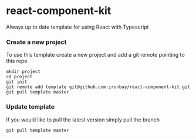 # react-component-kit
Always up to date template for using React with Typescript


### Create a new project
To use this template create a new project and add a git remote pointing to this repo

```
mkdir project
cd project
git init
git remote add template git@github.com:ironbay/react-component-kit.git
git pull template master
```

### Update template
If you would like to pull the latest version simply pull the branch

```
git pull template master
```


